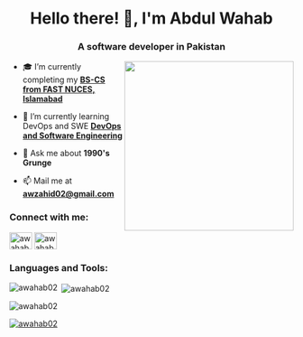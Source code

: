 <h1 align="center">Hello there! 🤙, I'm Abdul Wahab</h1>
<h3 align="center">A software developer in Pakistan</h3>

<img align="right" width="300" src="https://i.pinimg.com/originals/e4/26/70/e426702edf874b181aced1e2fa5c6cde.gif">

- 🎓 I’m currently completing my **[BS-CS from FAST NUCES, Islamabad](https://isb.nu.edu.pk/)**

- 🌱 I’m currently learning DevOps and SWE **[DevOps and Software Engineering](https://www.coursera.org/professional-certificates/devops-and-software-engineering)**

- 💬 Ask me about **1990's Grunge**

- 📫 Mail me at **awzahid02@gmail.com**

<h3 align="left">Connect with me:</h3>
<p align="left">
<a href="https://instagram.com/awahabzahid" target="blank"><img align="center" src="https://raw.githubusercontent.com/rahuldkjain/github-profile-readme-generator/master/src/images/icons/Social/instagram.svg" alt="awahabzahid" height="30" width="40" /></a>
<a href="https://www.leetcode.com/awahab02" target="blank"><img align="center" src="https://raw.githubusercontent.com/rahuldkjain/github-profile-readme-generator/master/src/images/icons/Social/leet-code.svg" alt="awahab02" height="30" width="40" /></a>
</p>

<h3 align="left">Languages and Tools:</h3>
<p align="left"> 
</p>

<p><img align="left" src="https://github-readme-stats.vercel.app/api/top-langs?username=awahab02&show_icons=true&locale=en&layout=compact&theme=dark" alt="awahab02" /></p>

<p>&nbsp;<img align="center" src="https://github-readme-stats.vercel.app/api?username=awahab02&show_icons=true&locale=en&theme=dark" alt="awahab02" /></p>

<p><img align="center" src="https://github-readme-streak-stats.herokuapp.com/?user=awahab02&theme=dark" alt="awahab02" /></p>

<p align="left"> 
  <a href="https://github.com/ryo-ma/github-profile-trophy">
    <img src="https://github-profile-trophy.vercel.app/?username=awahab02&theme=darkhub&no-bg=true&row=1" alt="awahab02" />
  </a> 
</p>
